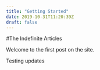 ```yaml
---
title: "Getting Started"
date: 2019-10-31T11:20:39Z
draft: false
---
```


#The Indefinite Articles

Welcome to the first post on the site.

Testing updates
